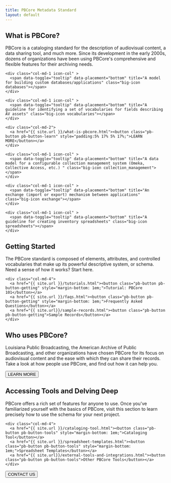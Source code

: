```yaml
---
title: PBCore Metadata Standard
layout: default
---
```

<section id="what-is-pbcore" class="">
  <h2 class="blue title">What is PBCore?</h2>
  <p class="index-text">PBCore is a cataloging standard for the description of audiovisual content, a data sharing tool, and much more. Since its development in the early 2000s, dozens of organizations have been using PBCore's comprehensive and flexible features for their archiving needs.</p>

  <div class="row">
    <div class="col-md-1 icon-col">
      <span data-toggle="tooltip" data-placement="bottom" title="A guideline for cataloging or describing audiovisual content (as a content standard)" class="big-icon cataloging"></span>
    </div>

    <div class="col-md-1 icon-col" >
      <span data-toggle="tooltip" data-placement="bottom" title="A model for building custom databases/applications" class="big-icon databases"></span>
    </div>

    <div class="col-md-1 icon-col" >
      <span data-toggle="tooltip" data-placement="bottom" title="A guideline for identifying a set of vocabularies for fields describing AV assets" class="big-icon vocabularies"></span>
    </div>

    <div class="col-md-2">
      <a href="{{ site.url }}/what-is-pbcore.html"><button class="pb-button pb-button-learn" style="padding:5% 17% 5% 17%;">LEARN MORE</button></a>
    </div>

    <div class="col-md-1 icon-col" >
      <span data-toggle="tooltip" data-placement="bottom" title="A data model for a configurable collection management system (Omeka, Collective Access, etc.) " class="big-icon collection_management"></span>
    </div>

    <div class="col-md-1 icon-col" >
      <span data-toggle="tooltip" data-placement="bottom" title="An exchange (import or export) mechanism between applications" class="big-icon exchange"></span>
    </div>

    <div class="col-md-1 icon-col" >
      <span data-toggle="tooltip" data-placement="bottom" title="A guideline for creating inventory spreadsheets" class="big-icon spreadsheets"></span>
    </div>

  </div>
</section>

<section id="getting-started" class="blue-back">
  <div class="row">
    <div class="col-md-12">
      <h2 class="med-title bold">Getting Started</h2>
    </div>
  </div>

  <div class="row">
    <div class="col-md-8 bold index-text">
      The PBCore standard is composed of elements, attributes, and controlled vocabularies that make up its powerful descriptive system, or schema. Need a sense of how it works? Start here.
    </div>

    <div class="col-md-4">
      <a href="{{ site.url }}/tutorials.html"><button class="pb-button pb-button-getting" style="margin-bottom: 1em;">Tutorial: PBCore 101</button></a>
      <a href="{{ site.url }}/faqs.html"><button class="pb-button pb-button-getting" style="margin-bottom: 1em;">Frequently Asked Questions</button></a>
      <a href="{{ site.url}}/sample-records.html"><button class="pb-button pb-button-getting">Sample Records</button></a>
    </div>
  </div>

</section>
<section id="who-uses-pbcore" class="dark-grey">
  <h2 class="title red" style="font-weight: light!important;">Who uses PBCore?</h2>
  <p class="index-text">Louisiana Public Broadcasting, the American Archive of Public Broadcasting, and other organizations have chosen PBCore for its focus on audiovisual content and the ease with which they can share their records. Take a look at how people use PBCore, and find out how it can help you.</p>
  <a href="{{ site.url }}/pbcore-users.html"><button class="pb-button pb-button-who">LEARN MORE</button></a>
</section>
<section id="accessing-tools" class="grey-back">
  <h2 class="red med-title bold">Accessing Tools and Delving Deep</h2>

  <div class="row">
    <div class="col-md-8">
      <p class="bold index-text">PBCore offers a rich set of features for anyone to use. Once you've familiarized yourself with the basics of PBCore, visit this section to learn precisely how to use the schema for your next project.</p>
    </div>

    <div class="col-md-4">
      <a href="{{ site.url }}/cataloging-tool.html"><button class="pb-button pb-button-tools" style="margin-bottom: 1em;">Cataloging Tool</button></a>
      <a href="{{ site.url }}/spreadsheet-templates.html"><button class="pb-button pb-button-tools" style="margin-bottom: 1em;">Spreadsheet Templates</button></a>
      <a href="{{ site.url}}/external-tools-and-integrations.html"><button class="pb-button pb-button-tools">Other PBCore Tools</button></a>
    </div>
  </div>
</section>

<section>
  <a href="{{ site.url }}/contact.html"><button class="pb-button pb-button-learn">CONTACT US</button></a>
</section>
